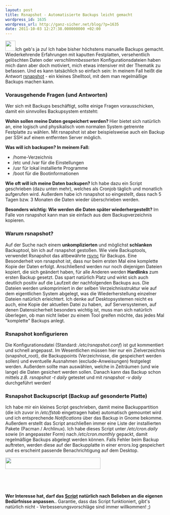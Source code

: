 ```yaml
---
layout: post
title: Rsnapshot - Automatisierte Backups leicht gemacht
wordpress_id: 1635
wordpress_url: http://ganz-sicher.net/blog/?p=1635
date: 2011-10-03 12:27:38.000000000 +02:00
---
```

<a href="http://ganz-sicher.net/blog/wp-content/uploads/backups.png"><img class="size-full wp-image-1649 alignleft" title="backups" src="http://ganz-sicher.net/blog/wp-content/uploads/backups.png" alt="" width="32" height="32" /></a>Ich geb's ja zu! Ich habe bisher höchstens manuelle Backups gemacht. Wiederkehrende Erfahrungen mit kaputten Festplatten, versehentlich gelöschten Daten oder <em>verschlimmbesserten</em> Konfigurationsdateien haben mich dann aber doch motiviert, mich etwas intensiver mit der Thematik zu befassen. Und es kann tatsächlich so einfach sein: In meinem Fall heißt die Antwort <a href="http://rsnapshot.org/">rsnapshot</a> - ein kleines Shelltool, mit dem man regelmäßige Backups machen kann.
<h3><!--more--></h3>
<h3>Vorausgehende Fragen (und Antworten)</h3>
Wer sich mit Backups beschäftigt, sollte einige Fragen vorausschicken, damit ein sinnvolles Backupsystem entsteht:

<strong>Wohin sollen meine Daten gespeichert werden?
</strong>Hier bietet sich natürlich an, eine logisch und physikalisch vom normalen System getrennte Festplatte zu wählen. Mit rsnapshot ist aber beispielsweise auch ein Backup per SSH auf einem entfernten Server möglich.

<strong>Was will ich backupen? In meinem Fall:</strong>
<ul>
	<li>/home-Verzeichnis</li>
	<li>/etc und /var für die Einstellungen</li>
	<li>/usr für lokal installierte Programme</li>
	<li>/boot für die Bootinformationen</li>
</ul>
<strong>Wie oft will ich meine Daten backupen?
</strong>Ich habe dazu ein Script geschrieben (dazu unten mehr), welches als Cronjob täglich und monatlich aufgerufen wird. Außerdem habe ich rsnapshot so eingestellt, dass nach 5 Tagen bzw. 3 Monaten die Daten wieder überschrieben werden.

<strong>Besonders wichtig: Wie werden die Daten später wiederhergestellt?
</strong>Im Falle von rsnapshot kann man sie einfach aus dem Backupverzeichnis kopieren.
<h3>Warum rsnapshot?</h3>
Auf der Suche nach einem <strong>unkomplizierten</strong> und möglichst <strong>schlanken</strong> Backuptool, bin ich auf rsnapshot gestoßen. Wie viele Backuptools, verwendet Rsnapshot das altbewährte <a href="http://wiki.ubuntuusers.de/rsync">rsync</a> für Backups. Eine Besonderheit von rsnapshot ist, dass nur beim ersten Mal eine komplette Kopie der Daten erfolgt. Anschließend werden nur noch diejenigen Dateien kopiert, die sich geändert haben, für alle Anderen werden <strong>Hardlinks</strong> zum ersten Backup gesetzt. Das spart natürlich Platz und wirkt sich auch deutlich positiv auf die Laufzeit der nachfolgenden Backups aus.
Die Dateien werden unkomprimiert in der selben Verzeichnisstruktur wie auf dem eigentlichen System abgelegt, was die Wiederherstellung einzelner Dateien natürlich erleichtert.
Ich denke auf Desktopsystemen reicht es auch, eine Kopie der aktuellen Datei zu haben,  auf Serversystemen, auf denen Datensicherheit besonders wichtig ist, muss man sich natürlich überlegen, ob man nicht lieber zu einem Tool greifen möchte, das jedes Mal "komplette" Backups anlegt.
<h3>Rsnapshot konfigurieren</h3>
Die Konfigurationsdatei (Standard: <em>/etc/rsnapshot.conf</em>) ist gut kommentiert und schnell angepasst. Im Wesentlichen müssen hier nur ein Zielverzeichnis (snapshot_root), die Backuppoints (Verzeichnisse, die gespeichert werden sollen) und eventuelle Ausnahmen (exclude-Anweisungen) festgelegt werden. Außerdem sollte man auswählen, welche in Zeiträumen (und wie lange) die Daten gesichert werden sollen. Danach kann das Backup schon mittels <em>z.B. rsnapshot -t daily</em> getestet und mit <em>rsnapshot -v daily</em> durchgeführt werden!
<h3>Rsnapshot Backupscript (Backup auf gesonderte Platte)</h3>
Ich habe mir ein kleines Script geschrieben, damit meine Backuppartition (die ich zuvor in <em>/etc/fstab</em> eingetragen habe) automatisch gemountet wird und ich entsprechende <em>Notifications</em> über das Backup in Gnome bekomme. Außerdem erstellt das Script anschließen immer eine Liste der installierten Pakete (Pacman / Archlinux). Ich habe dieses Script unter <em>/etc/cron.daily</em> sowie (in angepasster Form) nach <em>/etc/cron.monthly</em> gepackt, damit regelmäßige Backups abgelegt werden können. Falls Fehler beim Backup auftreten, werden diese auf der Backupplatte in einer errors.log gespeichert und es erscheint passende Benachrichtigung auf dem Desktop.

<a href="http://ganz-sicher.net/blog/wp-content/uploads/backup_successful.png"><img class="alignleft size-medium wp-image-1638" title="backup_successful" src="http://ganz-sicher.net/blog/wp-content/uploads/backup_successful-300x36.png" alt="" width="300" height="36" /></a>

&nbsp;

&nbsp;

<strong>Wer Interesse hat, darf das <a href="http://www.ganz-sicher.net/scripts/myscripts/dailybackup">Script</a> natürlich nach Belieben an die eigenen Bedürfnisse anpassen.</strong>. Garantie, dass das Script funktioniert, gibt's natürlich nicht - Verbesserungsvorschläge sind immer willkommen! ;)

